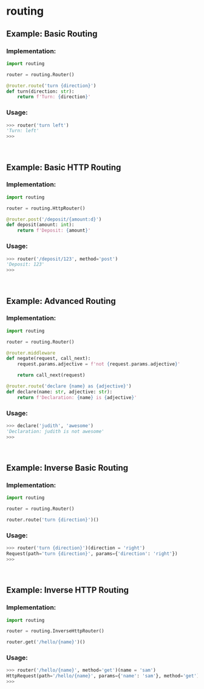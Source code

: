 # routing

## Example: Basic Routing

### Implementation:
```python
import routing

router = routing.Router()

@router.route('turn {direction}')
def turn(direction: str):
    return f'Turn: {direction}'
```

### Usage:
```python
>>> router('turn left')
'Turn: left'
>>>
```

<br>

## Example: Basic HTTP Routing

### Implementation:
```python
import routing

router = routing.HttpRouter()

@router.post('/deposit/{amount:d}')
def deposit(amount: int):
    return f'Deposit: {amount}'
```

### Usage:
```python
>>> router('/deposit/123', method='post')
'Deposit: 123'
>>>
```

<br>

## Example: Advanced Routing

### Implementation:
```python
import routing

router = routing.Router()

@router.middleware
def negate(request, call_next):
    request.params.adjective = f'not {request.params.adjective}'

    return call_next(request)

@router.route('declare {name} as {adjective}')
def declare(name: str, adjective: str):
    return f'Declaration: {name} is {adjective}'
```

### Usage:
```python
>>> declare('judith', 'awesome')
'Declaration: judith is not awesome'
>>>
```

<br>

## Example: Inverse Basic Routing

### Implementation:
```python
import routing

router = routing.Router()

router.route('turn {direction}')()
```

### Usage:
```python
>>> router('turn {direction}')(direction = 'right')
Request(path='turn {direction}', params={'direction': 'right'})
>>>
```

<br>

## Example: Inverse HTTP Routing

### Implementation:
```python
import routing

router = routing.InverseHttpRouter()

router.get('/hello/{name}')()
```

### Usage:
```python
>>> router('/hello/{name}', method='get')(name = 'sam')
HttpRequest(path='/hello/{name}', params={'name': 'sam'}, method='get')
>>>
```
